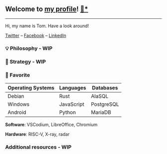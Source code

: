 ## Welcome to [my profile](https://trpapp.github.io)! [📝](https://jhatse.info/kartik-v/krajee-markdown-editor/examples/bs4.html)[*](https://github.com/kartik-v/krajee-markdown-editor)
- - -

Hi, my name is Tom. Have a look around!

[Twitter](https://twitter.com/thomasrpapp) – [Facebook](https://facebook.com/thomasrpapp) – [LinkedIn](https://linkedin.com/in/trpapp)

### 💡 Philosophy - WIP

### 🎯 Strategy - WIP

### 🌟 Favorite

| Operating Systems | Languages  | Databases   |
| ----------------- | ---------- | ----------- |
| Debian            | Rust       | AlaSQL      |
| Windows           | JavaScript | PostgreSQL  |
| Android           | Python     | MariaDB     |

**Software**: VSCodium, LibreOffice, Chromium

**Hardware**: RISC-V, X-ray, radar

### Additional resources - WIP
[//]: # "dwservice.net"